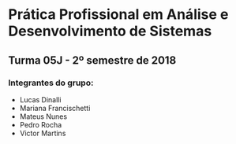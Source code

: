 # Prática Profissional em Análise e Desenvolvimento de Sistemas
## Turma 05J - 2º semestre de 2018

### Integrantes do grupo:

* Lucas Dinalli
* Mariana Francischetti
* Mateus Nunes
* Pedro Rocha
* Victor Martins
